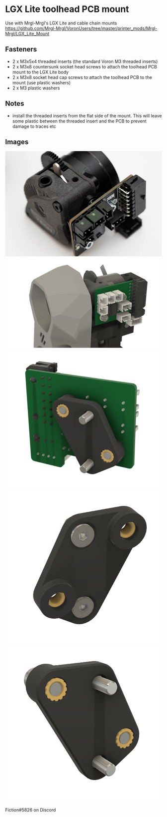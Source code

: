 # LGX Lite toolhead PCB mount
Use with Mrgl-Mrgl's LGX Lite and cable chain mounts https://github.com/Mrgl-Mrgl/VoronUsers/tree/master/printer_mods/Mrgl-Mrgl/LGX_Lite_Mount

## Fasteners
- 2 x M3x5x4 threaded inserts (the standard Voron M3 threaded inserts)
- 2 x M3x8 countersunk socket head screws to attach the toolhead PCB mount to the LGX Lite body
- 2 x M3x8 socket head cap screws to attach the toolhead PCB to the mount (use plastic washers)
- 2 x M3 plastic washers

## Notes
- install the threaded inserts from the flat side of the mount. This will leave some plastic between the threaded insert and the PCB to prevent damage to traces etc

## Images
![](./Images/LGX_Lite_toolhead_PCB_mount_photo_01.jpg)
![](./Images/LGX_Lite_toolhead_PCB_mount_01.png)
![](./Images/LGX_Lite_toolhead_PCB_mount_02.png)
![](./Images/LGX_Lite_toolhead_PCB_mount_03.png)
![](./Images/LGX_Lite_toolhead_PCB_mount_04.png)

Fiction#5826 on Discord
